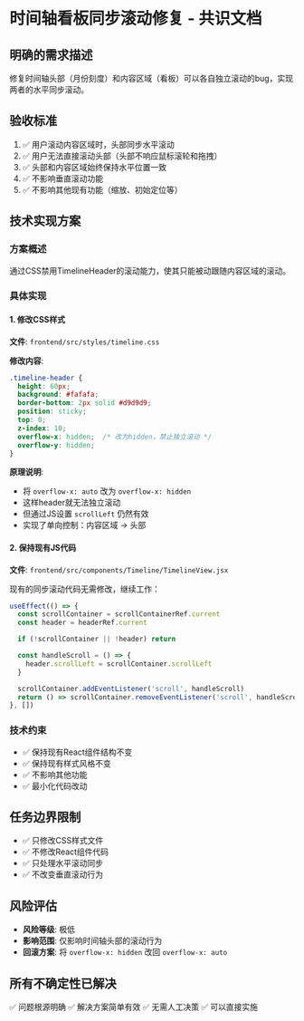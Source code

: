 # 时间轴看板同步滚动修复 - 共识文档

## 明确的需求描述
修复时间轴头部（月份刻度）和内容区域（看板）可以各自独立滚动的bug，实现两者的水平同步滚动。

## 验收标准
1. ✅ 用户滚动内容区域时，头部同步水平滚动
2. ✅ 用户无法直接滚动头部（头部不响应鼠标滚轮和拖拽）
3. ✅ 头部和内容区域始终保持水平位置一致
4. ✅ 不影响垂直滚动功能
5. ✅ 不影响其他现有功能（缩放、初始定位等）

## 技术实现方案

### 方案概述
通过CSS禁用TimelineHeader的滚动能力，使其只能被动跟随内容区域的滚动。

### 具体实现

#### 1. 修改CSS样式
**文件**: `frontend/src/styles/timeline.css`

**修改内容**:
```css
.timeline-header {
  height: 60px;
  background: #fafafa;
  border-bottom: 2px solid #d9d9d9;
  position: sticky;
  top: 0;
  z-index: 10;
  overflow-x: hidden;  /* 改为hidden，禁止独立滚动 */
  overflow-y: hidden;
}
```

**原理说明**:
- 将 `overflow-x: auto` 改为 `overflow-x: hidden`
- 这样header就无法独立滚动
- 但通过JS设置 `scrollLeft` 仍然有效
- 实现了单向控制：内容区域 → 头部

#### 2. 保持现有JS代码
**文件**: `frontend/src/components/Timeline/TimelineView.jsx`

现有的同步滚动代码无需修改，继续工作：
```javascript
useEffect(() => {
  const scrollContainer = scrollContainerRef.current
  const header = headerRef.current

  if (!scrollContainer || !header) return

  const handleScroll = () => {
    header.scrollLeft = scrollContainer.scrollLeft
  }

  scrollContainer.addEventListener('scroll', handleScroll)
  return () => scrollContainer.removeEventListener('scroll', handleScroll)
}, [])
```

### 技术约束
- ✅ 保持现有React组件结构不变
- ✅ 保持现有样式风格不变
- ✅ 不影响其他功能
- ✅ 最小化代码改动

## 任务边界限制
- ✅ 只修改CSS样式文件
- ✅ 不修改React组件代码
- ✅ 只处理水平滚动同步
- ✅ 不改变垂直滚动行为

## 风险评估
- **风险等级**: 极低
- **影响范围**: 仅影响时间轴头部的滚动行为
- **回滚方案**: 将 `overflow-x: hidden` 改回 `overflow-x: auto`

## 所有不确定性已解决
✅ 问题根源明确
✅ 解决方案简单有效
✅ 无需人工决策
✅ 可以直接实施
